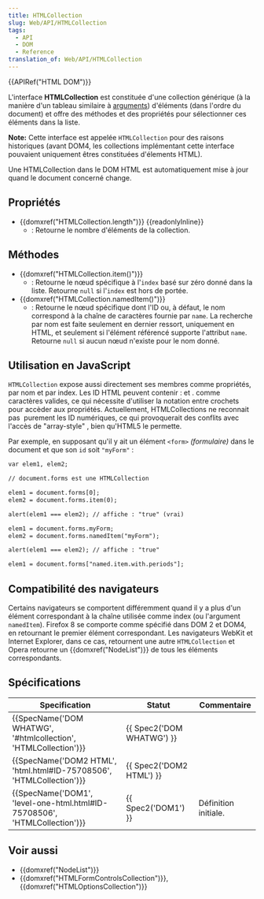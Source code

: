 ```yaml
---
title: HTMLCollection
slug: Web/API/HTMLCollection
tags:
  - API
  - DOM
  - Reference
translation_of: Web/API/HTMLCollection
---
```

{{APIRef("HTML DOM")}}

L'interface **HTMLCollection** est constituée d'une collection générique (à la manière d'un tableau similaire à [arguments](/fr/docs/Web/JavaScript/Reference/Fonctions/arguments)) d'éléments (dans l'ordre du document) et offre des méthodes et des propriétés pour sélectionner ces éléments dans la liste.

**Note:** Cette interface est appelée `HTMLCollection` pour des raisons historiques (avant DOM4, les collections implémentant cette interface pouvaient uniquement êtres constituées d'élements HTML).

Une HTMLCollection dans le DOM HTML est automatiquement mise à jour quand le document concerné change.

## Propriétés

- {{domxref("HTMLCollection.length")}} {{readonlyInline}}
  - : Retourne le nombre d'éléments de la collection.

## Méthodes

- {{domxref("HTMLCollection.item()")}}
  - : Retourne le nœud spécifique à l'`index` basé sur zéro donné dans la liste. Retourne `null` si l'`index` est hors de portée.
- {{domxref("HTMLCollection.namedItem()")}}
  - : Retourne le nœud spécifique dont l'ID ou, à défaut, le nom correspond à la chaîne de caractères fournie par `name`. La recherche par nom est faite seulement en dernier ressort, uniquement en HTML, et seulement si l'élément référencé supporte l'attribut `name`. Retourne `null` si aucun nœud n'existe pour le nom donné.

## Utilisation en JavaScript

`HTMLCollection` expose aussi directement ses membres comme propriétés, par nom et par index. Les ID HTML peuvent contenir : et . comme caractères valides, ce qui nécessite d'utiliser la notation entre crochets pour accèder aux propriétés. Actuellement, HTMLCollections ne reconnait pas  purement les ID numériques, ce qui provoquerait des conflits avec l'accès de "array-style" , bien qu'HTML5 le permette.

Par exemple, en supposant qu'il y ait un élément `<form>` _(formulaire)_ dans le document et que son `id` soit `"myForm"`&nbsp;:

```html
var elem1, elem2;

// document.forms est une HTMLCollection

elem1 = document.forms[0];
elem2 = document.forms.item(0);

alert(elem1 === elem2); // affiche : "true" (vrai)

elem1 = document.forms.myForm;
elem2 = document.forms.namedItem("myForm");

alert(elem1 === elem2); // affiche : "true"

elem1 = document.forms["named.item.with.periods"];
```

## Compatibilité des navigateurs

Certains navigateurs se comportent différemment quand il y a plus d'un élément correspondant à la chaîne utilisée comme index (ou l'argument `namedItem`). Firefox 8 se comporte comme spécifié dans DOM 2 et DOM4, en retournant le premier élément correspondant. Les navigateurs WebKit et Internet Explorer, dans ce cas, retournent une autre `HTMLCollection` et Opera retourne un {{domxref("NodeList")}} de tous les éléments correspondants.

## Spécifications

| Specification                                                                                    | Statut                           | Commentaire          |
| ------------------------------------------------------------------------------------------------ | -------------------------------- | -------------------- |
| {{SpecName('DOM WHATWG', '#htmlcollection', 'HTMLCollection')}}             | {{ Spec2('DOM WHATWG') }} |                      |
| {{SpecName('DOM2 HTML', 'html.html#ID-75708506', 'HTMLCollection')}}     | {{ Spec2('DOM2 HTML') }} |                      |
| {{SpecName('DOM1', 'level-one-html.html#ID-75708506', 'HTMLCollection')}} | {{ Spec2('DOM1') }}         | Définition initiale. |

## Voir aussi

- {{domxref("NodeList")}}
- {{domxref("HTMLFormControlsCollection")}}, {{domxref("HTMLOptionsCollection")}}

